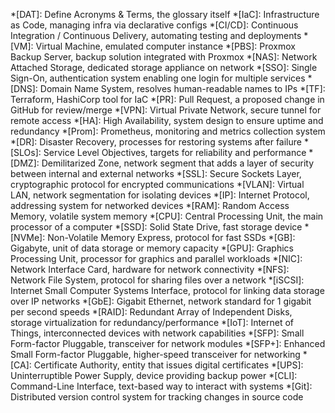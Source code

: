 

<!-- Shared abbreviations for hover tooltips across the site -->
*[DAT]: Define Acronyms & Terms, the glossary itself
*[IaC]: Infrastructure as Code, managing infra via declarative configs
*[CI/CD]: Continuous Integration / Continuous Delivery, automating testing and deployments
*[VM]: Virtual Machine, emulated computer instance
*[PBS]: Proxmox Backup Server, backup solution integrated with Proxmox
*[NAS]: Network Attached Storage, dedicated storage appliance on network
*[SSO]: Single Sign-On, authentication system enabling one login for multiple services
*[DNS]: Domain Name System, resolves human-readable names to IPs
*[TF]: Terraform, HashiCorp tool for IaC
*[PR]: Pull Request, a proposed change in GitHub for review/merge
*[VPN]: Virtual Private Network, secure tunnel for remote access
*[HA]: High Availability, system design to ensure uptime and redundancy
*[Prom]: Prometheus, monitoring and metrics collection system
*[DR]: Disaster Recovery, processes for restoring systems after failure
*[SLOs]: Service Level Objectives, targets for reliability and performance
*[DMZ]: Demilitarized Zone, network segment that adds a layer of security between internal and external networks
*[SSL]: Secure Sockets Layer, cryptographic protocol for encrypted communications
*[VLAN]: Virtual LAN, network segmentation for isolating devices
*[IP]: Internet Protocol, addressing system for networked devices
*[RAM]: Random Access Memory, volatile system memory
*[CPU]: Central Processing Unit, the main processor of a computer
*[SSD]: Solid State Drive, fast storage device
*[NVMe]: Non-Volatile Memory Express, protocol for fast SSDs
*[GB]: Gigabyte, unit of data storage or memory capacity
*[GPU]: Graphics Processing Unit, processor for graphics and parallel workloads
*[NIC]: Network Interface Card, hardware for network connectivity
*[NFS]: Network File System, protocol for sharing files over a network
*[iSCSI]: Internet Small Computer Systems Interface, protocol for linking data storage over IP networks
*[GbE]: Gigabit Ethernet, network standard for 1 gigabit per second speeds
*[RAID]: Redundant Array of Independent Disks, storage virtualization for redundancy/performance
*[IoT]: Internet of Things, interconnected devices with network capabilities
*[SFP]: Small Form-factor Pluggable, transceiver for network modules
*[SFP+]: Enhanced Small Form-factor Pluggable, higher-speed transceiver for networking
*[CA]: Certificate Authority, entity that issues digital certificates
*[UPS]: Uninterruptible Power Supply, device providing backup power
*[CLI]: Command-Line Interface, text-based way to interact with systems
*[Git]: Distributed version control system for tracking changes in source code